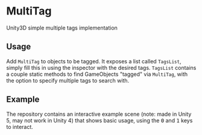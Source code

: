 MultiTag
========

Unity3D simple multiple tags implementation

Usage
------
Add `MultiTag` to objects to be tagged. It exposes a list called `TagsList`, simply fill this in using the inspector with the desired tags.
`TagsList` contains a couple static methods to find GameObjects "tagged" via `MultiTag`, with the option to specify multiple tags to search with.

Example
-------
The repository contains an interactive example scene (note: made in Unity 5, may not work in Unity 4) that shows basic usage, using the <kbd>0</kbd> and <kbd>1</kbd> keys to interact.
